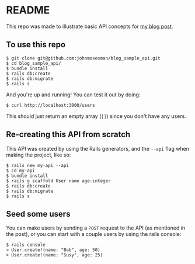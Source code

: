 # README

This repo was made to illustrate basic API concepts for [my blog post]().

## To use this repo

```
$ git clone git@github.com:johnmosesman/blog_sample_api.git
$ cd blog_sample_api/
$ bundle install
$ rails db:create
$ rails db:migrate
$ rails s
```

And you're up and running! You can test it out by doing:

```
$ curl http://localhost:3000/users
```

This should just return an empty array (`[]`) since you don't have any users.

## Re-creating this API from scratch

This API was created by using the Rails generators, and the `--api` flag when making the project, like so:

```
$ rails new my-api --api
$ cd my-api
$ bundle install
$ rails g scaffold User name age:integer
$ rails db:create
$ rails db:migrate
$ rails s
```

## Seed some users

You can make users by sending a `POST` request to the API (as mentioned in the post), or you can start with a couple users by using the rails console:

```
$ rails console
> User.create!(name: "Bob", age: 50)
> User.create!(name: "Susy", age: 25)
```
